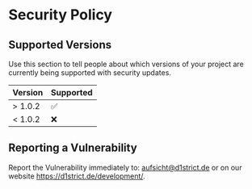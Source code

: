 # Security Policy

## Supported Versions

Use this section to tell people about which versions of your project are
currently being supported with security updates.

| Version | Supported          |
| ------- | ------------------ |
| > 1.0.2   | :white_check_mark: |
| < 1.0.2 | :x:                |

## Reporting a Vulnerability

Report the Vulnerability immediately to: aufsicht@d1strict.de or on our website <https://d1strict.de/development/>.
